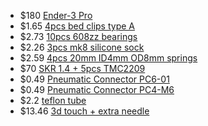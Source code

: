 * $180 [Ender-3 Pro](https://aliexpress.com/item/1005002404059267.html)
* $1.65 [4pcs bed clips type A](https://aliexpress.com/item/1005001803281768.html)
* $2.73 [10pcs 608zz bearings](https://aliexpress.com/item/4001058241232.html)
* $2.26 [3pcs mk8 silicone sock](https://aliexpress.com/item/4000266586517.html)
* $2.59 [4pcs 20mm ID4mm OD8mm springs](https://aliexpress.com/item/1005002490265673.html)
* $70 [SKR 1.4 + 5pcs TMC2209](https://aliexpress.com/item/4000470048293.html)
* $0.49 [Pneumatic Connector PC6-01](https://aliexpress.com/item/32809884127.html)
* $0.49 [Pneumatic Connector PC4-M6](https://aliexpress.com/item/32809884127.html)
* $2.2 [teflon tube](https://aliexpress.com/item/4000809580550.html)
* $13.46 [3d touch + extra needle](https://aliexpress.com/item/32949450525.html)
